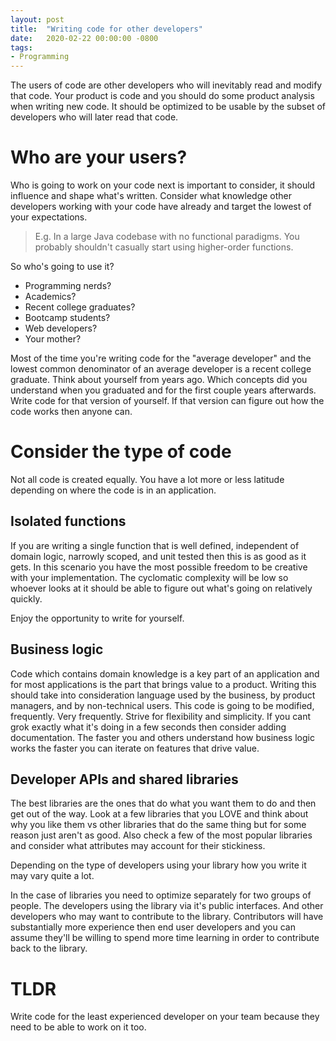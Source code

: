 ```yaml
---
layout: post
title:  "Writing code for other developers"
date:   2020-02-22 00:00:00 -0800
tags:
- Programming
---
```


The users of code are other developers who will inevitably read and modify that code. Your product is code and you should do some product analysis when writing new code. It should be optimized to be usable by the subset of developers who will later read that code.

# Who are your users?

Who is going to work on your code next is important to consider, it should influence and shape what's written. Consider what knowledge other developers working with your code have already and target the lowest of your expectations. 

> E.g. In a large Java codebase with no functional paradigms. You probably shouldn't casually start using higher-order functions.

So who's going to use it? 
* Programming nerds?
* Academics? 
* Recent college graduates?
* Bootcamp students?
* Web developers?
* Your mother?

Most of the time you're writing code for the "average developer" and the lowest common denominator of an average developer is a recent college graduate. Think about yourself from years ago. Which concepts did you understand when you graduated and for the first couple years afterwards. Write code for that version of yourself. If that version can figure out how the code works then anyone can.

# Consider the type of code

Not all code is created equally. You have a lot more or less latitude depending on where the code is in an application.

## Isolated functions
If you are writing a single function that is well defined, independent of domain logic, narrowly scoped, and unit tested then this is as good as it gets. In this scenario you have the most possible freedom to be creative with your implementation. The cyclomatic complexity will be low so whoever looks at it should be able to figure out what's going on relatively quickly. 

Enjoy the opportunity to write for yourself.

## Business logic
Code which contains domain knowledge is a key part of an application and for most applications is the part that brings value to a product. Writing this should take into consideration language used by the business, by product managers, and by non-technical users. This code is going to be modified, frequently. Very frequently. Strive for flexibility and simplicity. If you cant grok exactly what it's doing in a few seconds then consider adding documentation. The faster you and others understand how business logic works the faster you can iterate on features that drive value.

## Developer APIs and shared libraries
The best libraries are the ones that do what you want them to do and then get out of the way. Look at a few libraries that you LOVE and think about why you like them vs other libraries that do the same thing but for some reason just aren't as good. Also check a few of the most popular libraries and consider what attributes may account for their stickiness. 

Depending on the type of developers using your library how you write it may vary quite a lot. 

In the case of libraries you need to optimize separately for two groups of people. The developers using the library via it's public interfaces. And other developers who may want to contribute to the library. Contributors will have substantially more experience then end user developers and you can assume they'll be willing to spend more time learning in order to contribute back to the library.

# TLDR

Write code for the least experienced developer on your team because they need to be able to work on it too.